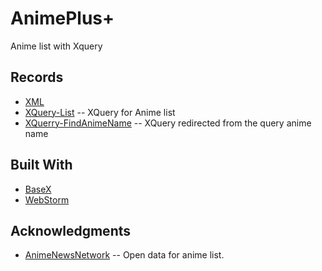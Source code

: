 # AnimePlus+
Anime list with Xquery

## Records
* [XML](https://github.com/Nestorbd/AnimePlus-/blob/master/AnimePlus%2B.xml)
* [XQuery-List](https://github.com/Nestorbd/AnimePlus-/blob/master/AnimePlus%2B.xq) -- XQuery for Anime list
* [XQuerry-FindAnimeName](https://github.com/Nestorbd/AnimePlus-/blob/master/AnimePlus%2B_findName.xq) -- XQuery redirected from the query anime name

## Built With
* [BaseX](http://basex.org)
* [WebStorm](https://www.jetbrains.com/es-es/webstorm/)

## Acknowledgments
* [AnimeNewsNetwork](https://www.animenewsnetwork.com/encyclopedia/reports.xml?id=155&nlist=all) -- Open data for anime list.
